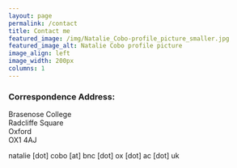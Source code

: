 ```yaml
---
layout: page
permalink: /contact
title: Contact me
featured_image: /img/Natalie_Cobo-profile_picture_smaller.jpg
featured_image_alt: Natalie Cobo profile picture
image_align: left
image_width: 200px
columns: 1
---
```

### Correspondence Address:

Brasenose College <br>
Radcliffe Square <br>
Oxford <br>
OX1 4AJ <br>

natalie [dot] cobo [at] bnc [dot] ox [dot] ac [dot] uk
